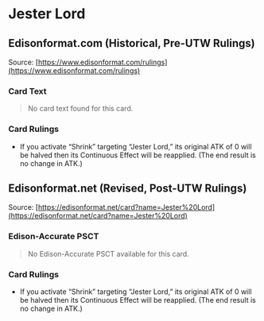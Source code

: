 # Jester Lord

## Edisonformat.com (Historical, Pre-UTW Rulings)

Source: [https://www.edisonformat.com/rulings](https://www.edisonformat.com/rulings)

### Card Text

> No card text found for this card.

### Card Rulings

*   If you activate “Shrink” targeting “Jester Lord,” its original ATK of 0 will be halved then its Continuous Effect will be reapplied. (The end result is no change in ATK.)

## Edisonformat.net (Revised, Post-UTW Rulings)

Source: [https://edisonformat.net/card?name=Jester%20Lord](https://edisonformat.net/card?name=Jester%20Lord)

### Edison-Accurate PSCT

> No Edison-Accurate PSCT available for this card.

### Card Rulings

*   If you activate “Shrink” targeting “Jester Lord,” its original ATK of 0 will be halved then its Continuous Effect will be reapplied. (The end result is no change in ATK.)
            